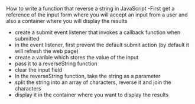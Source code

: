 How to write a function that reverse a string in JavaScript
-First get a reference of the input form where you will accept an input from a user and also a container where you will display the results

- create a submit event listener that invokes a callback function when submitted
- in the event listener, first prevent the default submit action (by default it will refresh the web page)
- create a varible which stores the value of the input
- pass it to a reverseString function
- clear the input field
- In the reverseString function, take the string as a parameter
- split the string into an array of characters, reverse it and join the characters
- display it in the container where you want to display the results
